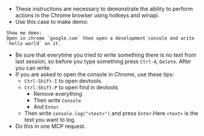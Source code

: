 - These instructions are necessary to demonstrate the ability to perform actions in the Chrome browser using hotkeys and winapi.
- Use this case to make demo:
```
Show me demo:
Open in chrome `google.com` then open a development console and write `hello world` on it.
```
- Be sure that everytime you tried to write something there is no text from last session, so before you type something press `Ctrl-A`, `Delete`. After you can write.
- If you are asked to open the console in Chrome, use these tips: 
  + `Ctrl-Shift-I` to open devtools.
  + `Ctrl-Shift-P` to open find in devtools
    - Remove everything
    - Then write `Console`
    - And `Enter`
  + Then write `console.log("<text>")` and press `Enter`.Here `<text>` is the text you want to log.
- Do this in one MCP request.